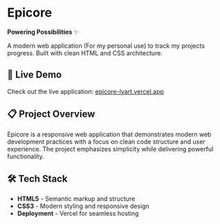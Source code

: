 # Epicore

**Powering Possibilities** ✨

A modern web application (For my personal use) to track my projects progress. Built with clean HTML and CSS architecture.

## 🚀 Live Demo

Check out the live application: [epicore-lyart.vercel.app](https://epicore.netlify.app/)

## 📋 Project Overview

Epicore is a responsive web application that demonstrates modern web development practices with a focus on clean code structure and user experience. The project emphasizes simplicity while delivering powerful functionality.

## 🛠️ Tech Stack

- **HTML5** - Semantic markup and structure
- **CSS3** - Modern styling and responsive design
- **Deployment** - Vercel for seamless hosting
